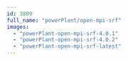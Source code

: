 ```yaml
---
id: 3809
full_name: "powerPlant/open-mpi-srf"
images: 
  - "powerPlant-open-mpi-srf-4.0.1"
  - "powerPlant-open-mpi-srf-4.0.2"
  - "powerPlant-open-mpi-srf-latest"
---
```

